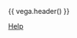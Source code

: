 {{ vega.header() }}

<a href="../help/index.html" class="icon fa fa-question-circle"> Help</a>

<div id="visualization"></div>
<script type="text/javascript">
  var opt = { "renderer": "canvas", "actions": true };
  fetch("map.vl.json").then((result) => {
    return result.text();
  }).then((text) => {
    // Replace relative paths with absolute URLs
    var baseUrl = document.URL.replace('/geomap/index.html', '/data/');
    var spec = JSON.parse(text.replace(/\.\.\/data\//gi, baseUrl));
    return vegaEmbed("#visualization", spec, opt);
  }).then((results) => {
    console.log("Visualization successfully loaded");
  });
</script>

<style>
/* hack to turn off gray background in the readthedocs theme */
.wy-nav-content-wrap { background-color: #fcfcfc !important; }
</style>
